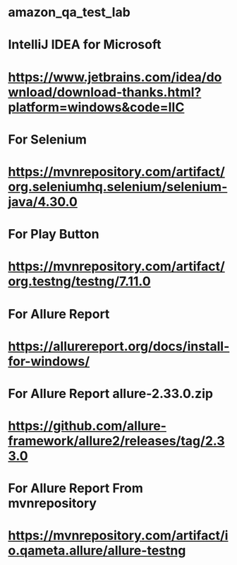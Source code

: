 # amazon_qa_test_lab

# IntelliJ IDEA for Microsoft
# https://www.jetbrains.com/idea/download/download-thanks.html?platform=windows&code=IIC

# For Selenium
# https://mvnrepository.com/artifact/org.seleniumhq.selenium/selenium-java/4.30.0

# For Play Button
# https://mvnrepository.com/artifact/org.testng/testng/7.11.0

# For Allure Report
# https://allurereport.org/docs/install-for-windows/

# For Allure Report allure-2.33.0.zip
# https://github.com/allure-framework/allure2/releases/tag/2.33.0

# For Allure Report From mvnrepository
# https://mvnrepository.com/artifact/io.qameta.allure/allure-testng